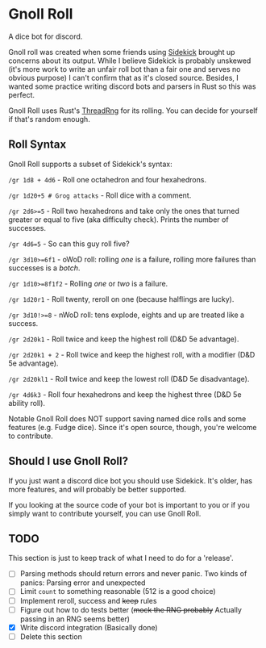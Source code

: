 # Gnoll Roll

A dice bot for discord.

Gnoll roll was created when some friends using [Sidekick](https://github.com/ArtemGr/Sidekick) brought up concerns about its output. While I believe Sidekick is probably unskewed (it's more work to write an unfair roll bot than a fair one and serves no obvious purpose) I can't confirm that as it's closed source. Besides, I wanted some practice writing discord bots and parsers in Rust so this was perfect.

Gnoll Roll uses Rust's [ThreadRng](https://rust-random.github.io/rand/rand/rngs/struct.ThreadRng.html) for its rolling. You can decide for yourself if that's random enough.

## Roll Syntax

Gnoll Roll supports a subset of Sidekick's syntax:

`/gr 1d8 + 4d6` - Roll one octahedron and four hexahedrons.

`/gr 1d20+5 # Grog attacks` - Roll dice with a comment.

`/gr 2d6>=5` - Roll two hexahedrons and take only the ones that turned greater or equal to five (aka difficulty check). Prints the number of successes.

`/gr 4d6=5` - So can this guy roll five?

`/gr 3d10>=6f1` - oWoD roll: rolling *one* is a failure, rolling more failures than successes is a *botch*.

`/gr 1d10>=8f1f2` - Rolling *one* or *two* is a failure.

`/gr 1d20r1` - Roll twenty, reroll on one (because halflings are lucky).

`/gr 3d10!>=8` - nWoD roll: tens explode, eights and up are treated like a success.

`/gr 2d20k1` - Roll twice and keep the highest roll (D&D 5e advantage).

`/gr 2d20k1 + 2` - Roll twice and keep the highest roll, with a modifier (D&D 5e advantage).

`/gr 2d20kl1` - Roll twice and keep the lowest roll (D&D 5e disadvantage).

`/gr 4d6k3` - Roll four hexahedrons and keep the highest three (D&D 5e ability roll).

Notable Gnoll Roll does NOT support saving named dice rolls and some features (e.g. Fudge dice). Since it's open source, though, you're welcome to contribute.

## Should I use Gnoll Roll?

If you just want a discord dice bot you should use Sidekick. It's older, has more features, and will probably be better supported.

If you looking at the source code of your bot is important to you or if you simply want to contribute yourself, you can use Gnoll Roll.

## TODO

This section is just to keep track of what I need to do for a 'release'.

- [ ] Parsing methods should return errors and never panic. Two kinds of panics: Parsing error and unexpected
- [ ] Limit `count` to something reasonable (512 is a good choice)
- [ ] Implement reroll, success and ~~keep~~ rules
- [ ] Figure out how to do tests better (~~mock the RNG probably~~ Actually passing in an RNG seems better)
- [X] Write discord integration (Basically done)
- [ ] Delete this section
